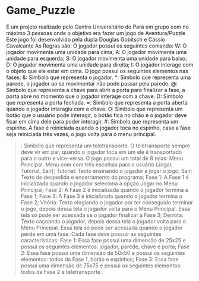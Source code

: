 # Game_Puzzle
É um projeto realizado pelo Centro Universitário do Pará em grupo com no máximo 3 pessoas onde o objetivo era fazer um jogo de Aventura/Puzzle
Este jogo foi desenvolvido pela dupla Douglas Gobitsch e Cássio Cavalcante
As Regras sâo:
 O jogador possui os seguintes comando:
W: O jogador movimenta uma unidade para cima;
A: O jogador movimenta uma unidade para esquerda;
S: O jogador movimenta uma unidade para baixo;
D: O jogador movimenta uma unidade para direita;
I: O jogador interage com o objeto que ele estar em cima.
     O jogo possui os seguintes elementos nas fases:
&: Simbolo que representa o jogador.
*: Simbolo que representa uma parede, o jogador ao se movimentar não pode passar pela parede.
@: Simbolo que representa a chave para abrir a porta para finalizar a fase, a porta abre no momento que o jogador interage com a chave.
D: Simbolo que representa a porta fechada.
=: Simbolo que representa a porta aberta quando o jogador interagiu com a chave.
O: Simbolo que representa um botão que o usuário pode interagir, o botão fica no chão e o jogador deve ficar em cima dele para poder interagir.
#: Simbolo que representa um espinho. A fase é reiniciada quando o jogador toca no espinho, caso a fase seja reiniciada três vezes, o jogo volta para o menu principal.
>: Simbolo que representa um teletransporte. O teletransporte sempre deve vir em par, quando o jogador toca em um ele é transportado para o outro e vice-versa.
     O jogo possui um total de 8 telas:
Menu Principal: Menu com com três escolhas para o usuário (Jogar, Tutorial, Sair);
Tutorial: Texto ensinando o jogador a jogar o jogo;
Sair: Texto de despedida e encerramento do programa;
Fase 1: A Fase 1 é inicializada quando o jogador seleciona a opção Jogar no Menu Principal;
Fase 2: A Fase 2 é inicializada quando o jogador termina a Fase 1;
Fase 3: A Fase 3 é inicializada quando o jogador termina a Fase 2;
Vitória: Texto elogiando o jogador por ter conseguido terminar o jogo, depois dessa tela o jogador volta para o Menu Principal. Essa tela só pode ser acessada se o jogador finalizar a Fase 3;
Derrota: Texto caçoando o jogador, depois dessa tela o jogador volta para o Menu Principal. Essa tela só pode ser acessada quando o jogador perde em uma fase.
     Cada fase deve possuir as seguintes características:
Fase 1: Essa fase possui uma dimensão de 25x25 e possui os seguintes elementos: jogador, parede, chave e porta;
Fase 2: Essa fase possui uma dimensão de 50x50 e possui os seguintes elementos: todos da Fase 1, botão e espinhos;
Fase 3: Essa fase possui uma dimensão de 75x75 e possui os seguintes elementos: todos da Fase 2 e teletransporte.
